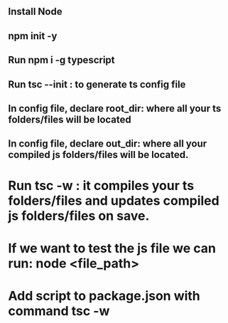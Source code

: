 ## Install Node

## npm init -y

## Run npm i -g typescript

## Run tsc --init : to generate ts config file

## In config file, declare root_dir: where all your ts folders/files will be located

## In config file, declare out_dir: where all your compiled js folders/files will be located.

# Run tsc -w : it compiles your ts folders/files and updates compiled js folders/files on save.

# If we want to test the js file we can run: node <file_path>

# Add script to package.json with command tsc -w
